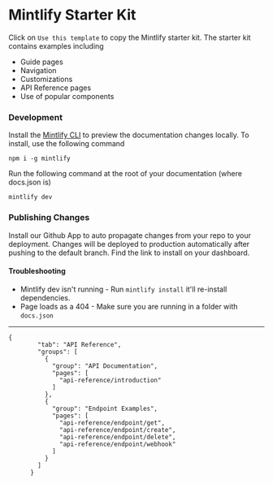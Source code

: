 # Mintlify Starter Kit

Click on `Use this template` to copy the Mintlify starter kit. The starter kit contains examples including

- Guide pages
- Navigation
- Customizations
- API Reference pages
- Use of popular components

### Development

Install the [Mintlify CLI](https://www.npmjs.com/package/mintlify) to preview the documentation changes locally. To install, use the following command

```
npm i -g mintlify
```

Run the following command at the root of your documentation (where docs.json is)

```
mintlify dev
```

### Publishing Changes

Install our Github App to auto propagate changes from your repo to your deployment. Changes will be deployed to production automatically after pushing to the default branch. Find the link to install on your dashboard. 

#### Troubleshooting

- Mintlify dev isn't running - Run `mintlify install` it'll re-install dependencies.
- Page loads as a 404 - Make sure you are running in a folder with `docs.json`


---


```
{
        "tab": "API Reference",
        "groups": [
          {
            "group": "API Documentation",
            "pages": [
              "api-reference/introduction"
            ]
          },
          {
            "group": "Endpoint Examples",
            "pages": [
              "api-reference/endpoint/get",
              "api-reference/endpoint/create",
              "api-reference/endpoint/delete",
              "api-reference/endpoint/webhook"
            ]
          }
        ]
      }
```
